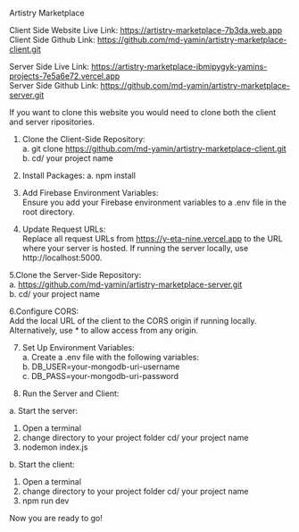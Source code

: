 Artistry Marketplace

Client Side Website Live Link: https://artistry-marketplace-7b3da.web.app
<br/>
Client Side Github Link: https://github.com/md-yamin/artistry-marketplace-client.git

Server Side Live Link: https://artistry-marketplace-ibmipygyk-yamins-projects-7e5a6e72.vercel.app
<br/>
Server Side Github Link: https://github.com/md-yamin/artistry-marketplace-server.git

If you want to clone this website you would need to clone both the client and server ripositories.

1. Clone the Client-Side Repository:<br/>
 a. git clone https://github.com/md-yamin/artistry-marketplace-client.git<br/>
 b. cd/ your project name<br/>

2. Install Packages:
 a. npm install<br/>
 
3. Add Firebase Environment Variables:<br/>
  Ensure you add your Firebase environment variables to a .env file in the root directory.
  
4. Update Request URLs:<br/>
  Replace all request URLs from https://y-eta-nine.vercel.app to the URL where your server is hosted. If running the server locally, use 
  http://localhost:5000.
  
5.Clone the Server-Side Repository:<br/>
  a. https://github.com/md-yamin/artistry-marketplace-server.git<br/>
  b. cd/ your project name<br/>

6.Configure CORS:<br/>
Add the local URL of the client to the CORS origin if running locally. Alternatively, use * to allow access from any origin.

7. Set Up Environment Variables:<br/>
  a. Create a .env file with the following variables:<br/>
  b. DB_USER=your-mongodb-uri-username<br/>
  c. DB_PASS=your-mongodb-uri-password<br/>
  
8. Run the Server and Client:<br/>

  a. Start the server:<br/>
  
   1. Open a terminal<br/>
   2. change directory to your project folder cd/ your project name<br/>
   3. nodemon index.js<br/>
   
  b. Start the client:<br/>
  
   1. Open a terminal<br/>
   2. change directory to your project folder cd/ your project name<br/>
   3. npm run dev<br/>
   
Now you are ready to go!







